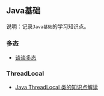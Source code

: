 ## Java基础
说明：记录`Java基础`的学习知识点。


### 多态
- [谈谈多态](http://www.cnblogs.com/xrq730/p/4820237.html)

### ThreadLocal
- [Java ThreadLocal 类的知识点解读](http://yifeng.studio/2017/10/10/java-threadlocal-class/)
